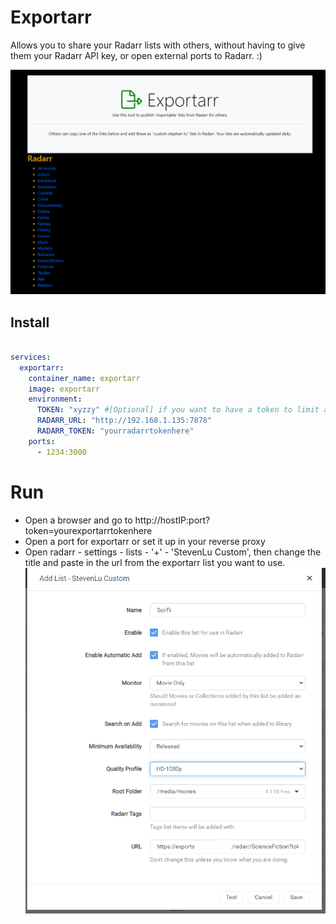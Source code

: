 # Exportarr
Allows you to share your Radarr lists with others, without having to give them your Radarr API key, or open external ports to Radarr. :)

![image](public/images/exportarr.png "Exportarr main screen")

## Install
``` yaml

services:
  exportarr:
    container_name: exportarr
    image: exportarr
    environment:
      TOKEN: "xyzzy" #[Optional] if you want to have a token to limit access to exportarr
      RADARR_URL: "http://192.168.1.135:7878"
      RADARR_TOKEN: "yourradarrtokenhere"
    ports:
      - 1234:3000
```
# Run
 - Open a browser and go to http://hostIP:port?token=yourexportarrtokenhere
 - Open a port for exportarr or set it up in your reverse proxy
 - Open radarr - settings - lists - '+' - 'StevenLu Custom', then change the title and paste in the url from the exportarr list you want to use. 
![image](public/images/exportarrCSL.png "Radarr Steven Lu custom list")